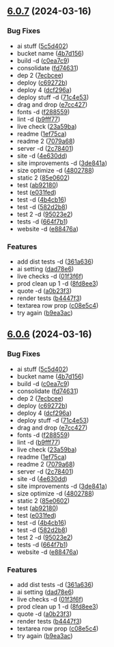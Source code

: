 ## [6.0.7](https://github.com/fictionco/fiction/compare/v5.5.119...v6.0.7) (2024-03-16)


### Bug Fixes

* ai stuff ([5c5d402](https://github.com/fictionco/fiction/commit/5c5d4020f2cd5d4ce3b0da68c0c7a8124a729f00))
* bucket name ([4b7d156](https://github.com/fictionco/fiction/commit/4b7d156ea589c2df5b86df2acb8c71619d5c2ff7))
* build -d ([c0ea7c9](https://github.com/fictionco/fiction/commit/c0ea7c98a2c825f772d349d135416e2b35b3148a))
* consolidate ([fd74631](https://github.com/fictionco/fiction/commit/fd74631af4fe3e51b4e5838c7c1c137e0057e492))
* dep 2 ([7ecbcee](https://github.com/fictionco/fiction/commit/7ecbcee8d5552d398c3fcd331868327f61ef37d5))
* deploy ([c69272b](https://github.com/fictionco/fiction/commit/c69272ba097d83bc521c760ea2b93f3c264f27b3))
* deploy 4 ([dcf296a](https://github.com/fictionco/fiction/commit/dcf296a5a0e0ef28dab1cf91a2db606f614a68da))
* deploy stuff -d ([71c4e53](https://github.com/fictionco/fiction/commit/71c4e5305b801e9387f470709b50b0d0e4f2ea2e))
* drag and drop ([e7cc427](https://github.com/fictionco/fiction/commit/e7cc4273fce0d2b4230e8d320652b78cc19bd1e9))
* fonts -d ([f288559](https://github.com/fictionco/fiction/commit/f288559ae4405af0f6c8afe372893a4ab8a43a41))
* lint -d ([b9fff77](https://github.com/fictionco/fiction/commit/b9fff77226fcf45b8a05b647cb683563aa43a44a))
* live check ([23a59ba](https://github.com/fictionco/fiction/commit/23a59ba87145915601bebbf4258f28ae0d0c8d43))
* readme ([1ef75ca](https://github.com/fictionco/fiction/commit/1ef75caef8a5ece42fecaf8a03dca385a39e2b96))
* readme 2 ([7079a68](https://github.com/fictionco/fiction/commit/7079a68f89fa19987e61d938938c03c670a3df8f))
* server -d ([2c78401](https://github.com/fictionco/fiction/commit/2c78401ad4d5fc59323bd7be0b26a41999eb836c))
* site -d ([4e630dd](https://github.com/fictionco/fiction/commit/4e630dd7f2a0d6de9a01f2d725842f1d3b14cd14))
* site improvements -d ([3de841a](https://github.com/fictionco/fiction/commit/3de841a77eb7e4485b04730f049258f4c942c1aa))
* size optimize -d ([4802788](https://github.com/fictionco/fiction/commit/480278854d430790392e24090c3cb918da2ed022))
* static 2 ([85e0602](https://github.com/fictionco/fiction/commit/85e060294a292fb6a82fa3074e227486540c16fa))
* test ([ab92180](https://github.com/fictionco/fiction/commit/ab9218011b2b162025435446ec7d9a942a7e3e8a))
* test ([e031fed](https://github.com/fictionco/fiction/commit/e031fedc23980fadcbcce2d553a66493f23e24cc))
* test -d ([4b4cb16](https://github.com/fictionco/fiction/commit/4b4cb16daac64325a2044cc773cafda4a8b8bb57))
* test -d ([582d2b8](https://github.com/fictionco/fiction/commit/582d2b8111d61ce9f6a7cd2613a4ad302a92e259))
* test 2 -d ([95023e2](https://github.com/fictionco/fiction/commit/95023e2093d206482d7d3b62aac426a294721e22))
* tests -d ([664f7b1](https://github.com/fictionco/fiction/commit/664f7b189f67afaf933c822b74823ebb822c1957))
* website -d ([e88476a](https://github.com/fictionco/fiction/commit/e88476abac7a8da29f98496ebd073ff185b1cdfa))


### Features

* add dist tests -d ([361a636](https://github.com/fictionco/fiction/commit/361a6361310eca503256e51e0256e0a3248dfb16))
* ai setting ([dad78e6](https://github.com/fictionco/fiction/commit/dad78e689ce3d144b10c2ee2b2248fa68e7f0f88))
* live checks -d ([01f3f6f](https://github.com/fictionco/fiction/commit/01f3f6f90a5b10ec0219174185638c9e2ad41a56))
* prod clean up 1 -d ([8fd8ee3](https://github.com/fictionco/fiction/commit/8fd8ee35fe68f5ea392d102bbbdf186b225a63fe))
* quote -d ([a0b23f3](https://github.com/fictionco/fiction/commit/a0b23f35ef20b0fc1516c78e4f7e8967d1bb1269))
* render tests ([b4447f3](https://github.com/fictionco/fiction/commit/b4447f3d19944c4fe98a76fe0d9a506a2bd10212))
* textarea row prop ([c08e5c4](https://github.com/fictionco/fiction/commit/c08e5c404a6d911cf1ac726f224f42006610cfe1))
* try again ([b9ea3ac](https://github.com/fictionco/fiction/commit/b9ea3ac6169ad7c7c91affd2f46cb3cfda90921e))



## [6.0.6](https://github.com/fictionco/fiction/compare/v5.5.119...v6.0.6) (2024-03-16)


### Bug Fixes

* ai stuff ([5c5d402](https://github.com/fictionco/fiction/commit/5c5d4020f2cd5d4ce3b0da68c0c7a8124a729f00))
* bucket name ([4b7d156](https://github.com/fictionco/fiction/commit/4b7d156ea589c2df5b86df2acb8c71619d5c2ff7))
* build -d ([c0ea7c9](https://github.com/fictionco/fiction/commit/c0ea7c98a2c825f772d349d135416e2b35b3148a))
* consolidate ([fd74631](https://github.com/fictionco/fiction/commit/fd74631af4fe3e51b4e5838c7c1c137e0057e492))
* dep 2 ([7ecbcee](https://github.com/fictionco/fiction/commit/7ecbcee8d5552d398c3fcd331868327f61ef37d5))
* deploy ([c69272b](https://github.com/fictionco/fiction/commit/c69272ba097d83bc521c760ea2b93f3c264f27b3))
* deploy 4 ([dcf296a](https://github.com/fictionco/fiction/commit/dcf296a5a0e0ef28dab1cf91a2db606f614a68da))
* deploy stuff -d ([71c4e53](https://github.com/fictionco/fiction/commit/71c4e5305b801e9387f470709b50b0d0e4f2ea2e))
* drag and drop ([e7cc427](https://github.com/fictionco/fiction/commit/e7cc4273fce0d2b4230e8d320652b78cc19bd1e9))
* fonts -d ([f288559](https://github.com/fictionco/fiction/commit/f288559ae4405af0f6c8afe372893a4ab8a43a41))
* lint -d ([b9fff77](https://github.com/fictionco/fiction/commit/b9fff77226fcf45b8a05b647cb683563aa43a44a))
* live check ([23a59ba](https://github.com/fictionco/fiction/commit/23a59ba87145915601bebbf4258f28ae0d0c8d43))
* readme ([1ef75ca](https://github.com/fictionco/fiction/commit/1ef75caef8a5ece42fecaf8a03dca385a39e2b96))
* readme 2 ([7079a68](https://github.com/fictionco/fiction/commit/7079a68f89fa19987e61d938938c03c670a3df8f))
* server -d ([2c78401](https://github.com/fictionco/fiction/commit/2c78401ad4d5fc59323bd7be0b26a41999eb836c))
* site -d ([4e630dd](https://github.com/fictionco/fiction/commit/4e630dd7f2a0d6de9a01f2d725842f1d3b14cd14))
* site improvements -d ([3de841a](https://github.com/fictionco/fiction/commit/3de841a77eb7e4485b04730f049258f4c942c1aa))
* size optimize -d ([4802788](https://github.com/fictionco/fiction/commit/480278854d430790392e24090c3cb918da2ed022))
* static 2 ([85e0602](https://github.com/fictionco/fiction/commit/85e060294a292fb6a82fa3074e227486540c16fa))
* test ([ab92180](https://github.com/fictionco/fiction/commit/ab9218011b2b162025435446ec7d9a942a7e3e8a))
* test ([e031fed](https://github.com/fictionco/fiction/commit/e031fedc23980fadcbcce2d553a66493f23e24cc))
* test -d ([4b4cb16](https://github.com/fictionco/fiction/commit/4b4cb16daac64325a2044cc773cafda4a8b8bb57))
* test -d ([582d2b8](https://github.com/fictionco/fiction/commit/582d2b8111d61ce9f6a7cd2613a4ad302a92e259))
* test 2 -d ([95023e2](https://github.com/fictionco/fiction/commit/95023e2093d206482d7d3b62aac426a294721e22))
* tests -d ([664f7b1](https://github.com/fictionco/fiction/commit/664f7b189f67afaf933c822b74823ebb822c1957))
* website -d ([e88476a](https://github.com/fictionco/fiction/commit/e88476abac7a8da29f98496ebd073ff185b1cdfa))


### Features

* add dist tests -d ([361a636](https://github.com/fictionco/fiction/commit/361a6361310eca503256e51e0256e0a3248dfb16))
* ai setting ([dad78e6](https://github.com/fictionco/fiction/commit/dad78e689ce3d144b10c2ee2b2248fa68e7f0f88))
* live checks -d ([01f3f6f](https://github.com/fictionco/fiction/commit/01f3f6f90a5b10ec0219174185638c9e2ad41a56))
* prod clean up 1 -d ([8fd8ee3](https://github.com/fictionco/fiction/commit/8fd8ee35fe68f5ea392d102bbbdf186b225a63fe))
* quote -d ([a0b23f3](https://github.com/fictionco/fiction/commit/a0b23f35ef20b0fc1516c78e4f7e8967d1bb1269))
* render tests ([b4447f3](https://github.com/fictionco/fiction/commit/b4447f3d19944c4fe98a76fe0d9a506a2bd10212))
* textarea row prop ([c08e5c4](https://github.com/fictionco/fiction/commit/c08e5c404a6d911cf1ac726f224f42006610cfe1))
* try again ([b9ea3ac](https://github.com/fictionco/fiction/commit/b9ea3ac6169ad7c7c91affd2f46cb3cfda90921e))



